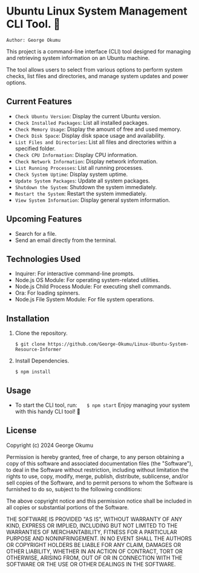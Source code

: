 # Ubuntu Linux System Management CLI Tool. 🎉

```
Author: George Okumu
```

This project is a command-line interface (CLI) tool designed for managing and retrieving system information on an Ubuntu machine.

The tool allows users to select from various options to perform system checks, list files and directories, and manage system updates and power options.

## Current Features

- `Check Ubuntu Version`: Display the current Ubuntu version.
- `Check Installed Packages`: List all installed packages.
- `Check Memory Usage`: Display the amount of free and used memory.
- `Check Disk Space`: Display disk space usage and availability.
- `List Files and Directories`: List all files and directories within a specified folder.
- `Check CPU Information`: Display CPU information.
- `Check Network Information`: Display network information.
- `List Running Processes`: List all running processes.
- `Check System Uptime`: Display system uptime.
- `Update System Packages`: Update all system packages.
- `Shutdown the System`: Shutdown the system immediately.
- `Restart the System`: Restart the system immediately.
- `View System Information`: Display general system information.

## Upcoming Features

- Search for a file.
- Send an email directly from the terminal.

## Technologies Used

- Inquirer: For interactive command-line prompts.
- Node.js OS Module: For operating system-related utilities.
- Node.js Child Process Module: For executing shell commands.
- Ora: For loading spinners.
- Node.js File System Module: For file system operations.

## Installation

1. Clone the repository.

   ```
   $ git clone https://github.com/George-Okumu/Linux-Ubuntu-System-Resource-Informer
   ```

2. Install Dependencies.

   ```
   $ npm install
   ```

## Usage

- To start the CLI tool, run:
  `    $ npm start
   `
  Enjoy managing your system with this handy CLI tool! 🚀

## License

Copyright (c) 2024 George Okumu

Permission is hereby granted, free of charge, to any person obtaining
a copy of this software and associated documentation files (the
"Software"), to deal in the Software without restriction, including
without limitation the rights to use, copy, modify, merge, publish,
distribute, sublicense, and/or sell copies of the Software, and to
permit persons to whom the Software is furnished to do so, subject to
the following conditions:

The above copyright notice and this permission notice shall be
included in all copies or substantial portions of the Software.

THE SOFTWARE IS PROVIDED "AS IS", WITHOUT WARRANTY OF ANY KIND,
EXPRESS OR IMPLIED, INCLUDING BUT NOT LIMITED TO THE WARRANTIES OF
MERCHANTABILITY, FITNESS FOR A PARTICULAR PURPOSE AND
NONINFRINGEMENT. IN NO EVENT SHALL THE AUTHORS OR COPYRIGHT HOLDERS BE
LIABLE FOR ANY CLAIM, DAMAGES OR OTHER LIABILITY, WHETHER IN AN ACTION
OF CONTRACT, TORT OR OTHERWISE, ARISING FROM, OUT OF OR IN CONNECTION
WITH THE SOFTWARE OR THE USE OR OTHER DEALINGS IN THE SOFTWARE.
